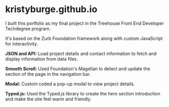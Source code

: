 # kristyburge.github.io

I built this portfolio as my final project in the Treehouse Front End Developer Techdegree program. 

It's based on the Zurb Foundation framework along with custom JavaScript for interactivity. 

**JSON and API:** Load project details and contact information to fetch and display information from data files. 

**Smooth Scroll:** Used Foundation's Magellan to detect and update the section of the page in the navigation bar. 

**Modal:** Custom coded a pop-up modal to view project details. 

**Typed.js:** Used the Typed.js library to create the hero section introduction and make the site feel warm and friendly. 
